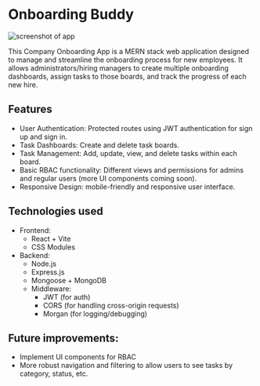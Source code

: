 # Onboarding Buddy

![screenshot of app](public/images/Screenshot%202024-07-26%20at%205.16.53 PM.png)

This Company Onboarding App is a MERN stack web application designed to manage and streamline the onboarding process for new employees. It allows administrators/hiring managers to create multiple onboarding dashboards, assign tasks to those boards, and track the progress of each new hire. 

## Features
- User Authentication: Protected routes using JWT authentication for sign up and sign in.
- Task Dashboards: Create and delete task boards.
- Task Management: Add, update, view, and delete tasks within each board.
- Basic RBAC functionality: Different views and permissions for admins and regular users (more UI components coming soon).
- Responsive Design: mobile-friendly and responsive user interface.

## Technologies used
- Frontend:
  - React + Vite
  - CSS Modules
- Backend:
  - Node.js
  - Express.js
  - Mongoose + MongoDB
  - Middleware:
    - JWT (for auth)
    - CORS (for handling cross-origin requests)
    - Morgan (for logging/debugging)

## Future improvements:
- Implement UI components for RBAC
- More robust navigation and filtering to allow users to see tasks by category, status, etc.
